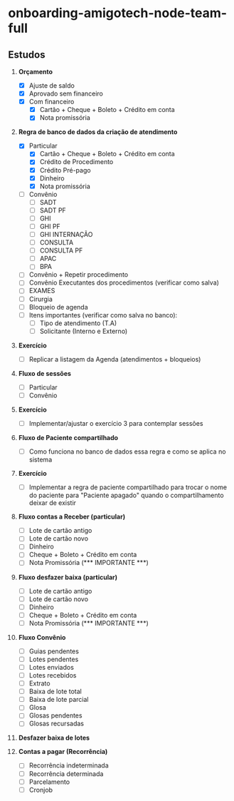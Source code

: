 # onboarding-amigotech-node-team-full

## Estudos

1. **Orçamento**
   - [x] Ajuste de saldo
   - [x] Aprovado sem financeiro
   - [x] Com financeiro
     - [x] Cartão + Cheque + Boleto + Crédito em conta
     - [x] Nota promissória

2. **Regra de banco de dados da criação de atendimento**
   - [x] Particular
     - [x] Cartão + Cheque + Boleto + Crédito em conta
     - [x] Crédito de Procedimento
     - [x] Crédito Pré-pago
     - [x] Dinheiro
     - [x] Nota promissória
   - [ ] Convênio
     - [ ] SADT
     - [ ] SADT PF
     - [ ] GHI
     - [ ] GHI PF
     - [ ] GHI INTERNAÇÃO
     - [ ] CONSULTA
     - [ ] CONSULTA PF
     - [ ] APAC
     - [ ] BPA
   - [ ] Convênio + Repetir procedimento
   - [ ] Convênio Executantes dos procedimentos (verificar como salva)
   - [ ] EXAMES
   - [ ] Cirurgia
   - [ ] Bloqueio de agenda
   - [ ] Itens importantes (verificar como salva no banco):
     - [ ] Tipo de atendimento (T.A)
     - [ ] Solicitante (Interno e Externo)

3. **Exercício**
   - [ ] Replicar a listagem da Agenda (atendimentos + bloqueios)

4. **Fluxo de sessões**
   - [ ] Particular
   - [ ] Convênio

5. **Exercício**
   - [ ] Implementar/ajustar o exercício 3 para contemplar sessões

6. **Fluxo de Paciente compartilhado**
   - [ ] Como funciona no banco de dados essa regra e como se aplica no sistema

7. **Exercício**
   - [ ] Implementar a regra de paciente compartilhado para trocar o nome do paciente para "Paciente apagado" quando o compartilhamento deixar de existir

8. **Fluxo contas a Receber (particular)**
   - [ ] Lote de cartão antigo
   - [ ] Lote de cartão novo
   - [ ] Dinheiro
   - [ ] Cheque + Boleto + Crédito em conta
   - [ ] Nota Promissória (*** IMPORTANTE ***)

9. **Fluxo desfazer baixa (particular)**
   - [ ] Lote de cartão antigo
   - [ ] Lote de cartão novo
   - [ ] Dinheiro
   - [ ] Cheque + Boleto + Crédito em conta
   - [ ] Nota Promissória (*** IMPORTANTE ***)

10. **Fluxo Convênio**
    - [ ] Guias pendentes
    - [ ] Lotes pendentes
    - [ ] Lotes enviados
    - [ ] Lotes recebidos
    - [ ] Extrato
    - [ ] Baixa de lote total
    - [ ] Baixa de lote parcial
    - [ ] Glosa
    - [ ] Glosas pendentes
    - [ ] Glosas recursadas

11. **Desfazer baixa de lotes**

12. **Contas a pagar (Recorrência)**
    - [ ] Recorrência indeterminada
    - [ ] Recorrência determinada
    - [ ] Parcelamento
    - [ ] Cronjob
